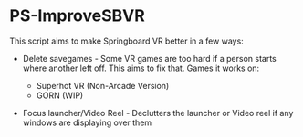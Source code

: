 # PS-ImproveSBVR

This script aims to make Springboard VR better in a few ways:

* Delete savegames - Some VR games are too hard if a person starts where another left off. This aims to fix that. Games it works on:
  - Superhot VR (Non-Arcade Version)
  - GORN (WIP)

* Focus launcher/Video Reel - Declutters the launcher or Video reel if any windows are displaying over them
